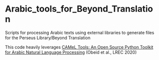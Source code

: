 # Arabic_tools_for_Beyond_Translation
Scripts for processing Arabic texts using external libraries to generate files for the Perseus Library/Beyond Translation

This code heavily leverages
[CAMeL Tools: An Open Source Python Toolkit for Arabic Natural Language Processing](https://aclanthology.org/2020.lrec-1.868) (Obeid et al., LREC 2020)
